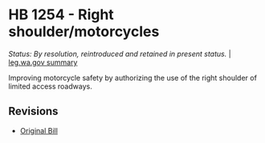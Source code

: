 # HB 1254 - Right shoulder/motorcycles
*Status: By resolution, reintroduced and retained in present status.* | [leg.wa.gov summary](https://app.leg.wa.gov/billsummary?BillNumber=1254&Year=2021)

Improving motorcycle safety by authorizing the use of the right shoulder of limited access roadways.

## Revisions
* [Original Bill](1/)